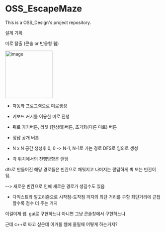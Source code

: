 # OSS_EscapeMaze
This is a OSS_Design's project repository.

설계 기획

미로 탈출 (콘솔 or 반응형 웹)

<img width="152" alt="image" src="https://github.com/user-attachments/assets/78089627-7e7b-40a9-ac4e-7439daacee2c" />

- 자동화 프로그램으로 미로생성

- 키보드 커서를 이용한 미로 진행

- 뒤로 가기버튼, 리셋 (현상태)버튼, 초기화(다른 미로) 버튼

- 정답 공개 버튼

- N x N 공간 생성후 0, 0 -> N-1, N-1로 가는 경로 DFS로 임의로 생성

- 각 위치에서의 진행방향은 랜덤

dfs로 만들어진 해당 경로들은 빈칸으로 채워지고 나머지는
랜덤하게 벽 또는 빈칸이 됨.

--> 새로운 빈칸으로 인해 새로운 경로가 생길수도 있음

- 다익스트라 알고리즘으로 시작점-도착점 까지의 최단 거리를 구함
최단거리에 근접할수록 점수 더 주는 거지

이걸이제 웹. gui로 구현하느냐 아니면 그냥 콘솔창에서 구현하느냐

근데 c++로 짜고 싶은데 이거를 웹에 올릴때 어떻게 하는거지?
